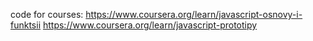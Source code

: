 code for courses:
https://www.coursera.org/learn/javascript-osnovy-i-funktsii
https://www.coursera.org/learn/javascript-prototipy
